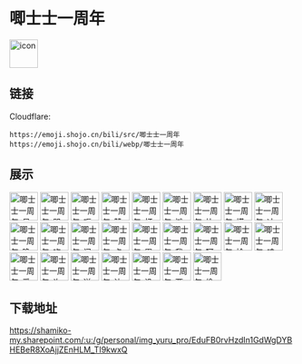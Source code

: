 # 唧士士一周年
<img src="https://emoji.shojo.cn/bili/src/唧士士一周年/icon.png" width="50" height="50" alt="icon">

## 链接
Cloudflare:
```
https://emoji.shojo.cn/bili/src/唧士士一周年
https://emoji.shojo.cn/bili/webp/唧士士一周年
```
## 展示
<img src="https://emoji.shojo.cn/bili/src/唧士士一周年/唧士士一周年-呆.png" width="50" height="50" alt="唧士士一周年-呆">
<img src="https://emoji.shojo.cn/bili/src/唧士士一周年/唧士士一周年-哭哭.png" width="50" height="50" alt="唧士士一周年-哭哭">
<img src="https://emoji.shojo.cn/bili/src/唧士士一周年/唧士士一周年-呕.png" width="50" height="50" alt="唧士士一周年-呕">
<img src="https://emoji.shojo.cn/bili/src/唧士士一周年/唧士士一周年-赞同.png" width="50" height="50" alt="唧士士一周年-赞同">
<img src="https://emoji.shojo.cn/bili/src/唧士士一周年/唧士士一周年-打call.png" width="50" height="50" alt="唧士士一周年-打call">
<img src="https://emoji.shojo.cn/bili/src/唧士士一周年/唧士士一周年-摊手.png" width="50" height="50" alt="唧士士一周年-摊手">
<img src="https://emoji.shojo.cn/bili/src/唧士士一周年/唧士士一周年-比心.png" width="50" height="50" alt="唧士士一周年-比心">
<img src="https://emoji.shojo.cn/bili/src/唧士士一周年/唧士士一周年-摸鱼.png" width="50" height="50" alt="唧士士一周年-摸鱼">
<img src="https://emoji.shojo.cn/bili/src/唧士士一周年/唧士士一周年-冲鸭.png" width="50" height="50" alt="唧士士一周年-冲鸭">
<img src="https://emoji.shojo.cn/bili/src/唧士士一周年/唧士士一周年-晚安.png" width="50" height="50" alt="唧士士一周年-晚安">
<img src="https://emoji.shojo.cn/bili/src/唧士士一周年/唧士士一周年-吃瓜.png" width="50" height="50" alt="唧士士一周年-吃瓜">
<img src="https://emoji.shojo.cn/bili/src/唧士士一周年/唧士士一周年-问号.png" width="50" height="50" alt="唧士士一周年-问号">
<img src="https://emoji.shojo.cn/bili/src/唧士士一周年/唧士士一周年-点赞.png" width="50" height="50" alt="唧士士一周年-点赞">
<img src="https://emoji.shojo.cn/bili/src/唧士士一周年/唧士士一周年-累.png" width="50" height="50" alt="唧士士一周年-累">
<img src="https://emoji.shojo.cn/bili/src/唧士士一周年/唧士士一周年-我没事.png" width="50" height="50" alt="唧士士一周年-我没事">
<img src="https://emoji.shojo.cn/bili/src/唧士士一周年/唧士士一周年-呵呵.png" width="50" height="50" alt="唧士士一周年-呵呵">
<img src="https://emoji.shojo.cn/bili/src/唧士士一周年/唧士士一周年-捡垃圾.png" width="50" height="50" alt="唧士士一周年-捡垃圾">
<img src="https://emoji.shojo.cn/bili/src/唧士士一周年/唧士士一周年-哇塞.png" width="50" height="50" alt="唧士士一周年-哇塞">
<img src="https://emoji.shojo.cn/bili/src/唧士士一周年/唧士士一周年-爱你.png" width="50" height="50" alt="唧士士一周年-爱你">
<img src="https://emoji.shojo.cn/bili/src/唧士士一周年/唧士士一周年-许愿.png" width="50" height="50" alt="唧士士一周年-许愿">
<img src="https://emoji.shojo.cn/bili/src/唧士士一周年/唧士士一周年-送花.png" width="50" height="50" alt="唧士士一周年-送花">
<img src="https://emoji.shojo.cn/bili/src/唧士士一周年/唧士士一周年-达咩.png" width="50" height="50" alt="唧士士一周年-达咩">
<img src="https://emoji.shojo.cn/bili/src/唧士士一周年/唧士士一周年-没事吧.png" width="50" height="50" alt="唧士士一周年-没事吧">
<img src="https://emoji.shojo.cn/bili/src/唧士士一周年/唧士士一周年-两眼一黑.png" width="50" height="50" alt="唧士士一周年-两眼一黑">
<img src="https://emoji.shojo.cn/bili/src/唧士士一周年/唧士士一周年-偷看.png" width="50" height="50" alt="唧士士一周年-偷看">

## 下载地址

https://shamiko-my.sharepoint.com/:u:/g/personal/img_yuru_pro/EduFB0rvHzdIn1GdWgDYBHEBeR8XoAjjZEnHLM_TI9kwxQ